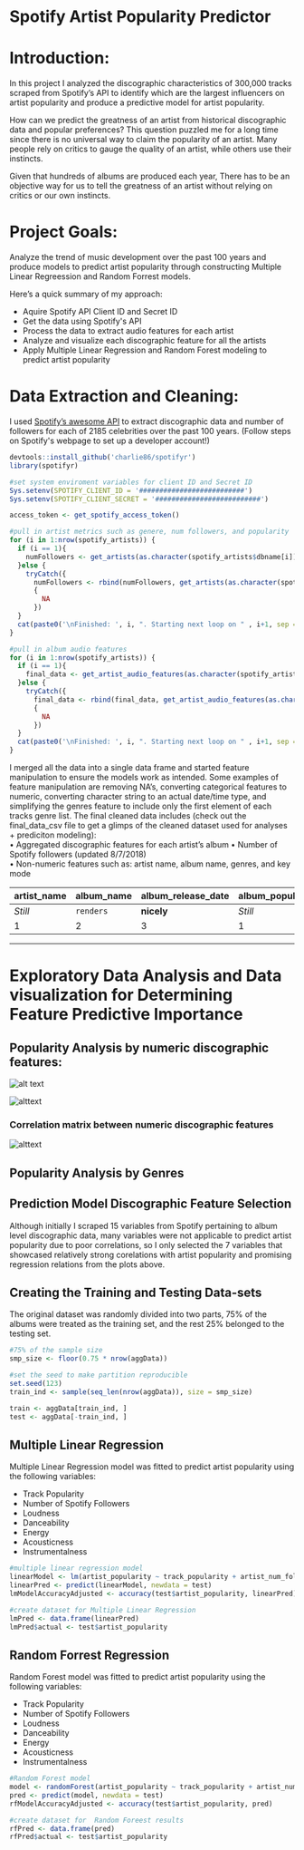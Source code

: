 # Spotify Artist Popularity Predictor

# Introduction: 
In this project I analyzed the discographic characteristics of 300,000 tracks scraped from Spotify’s API to identify which are the largest influencers on artist popularity and produce a predictive model for artist popularity. 

How can we predict the greatness of an artist from historical discographic data and popular preferences? This question puzzled me for a long time since there is no universal way to claim the popularity of an artist. Many people rely on critics to gauge the quality of an artist, while others use their instincts. 

Given that hundreds of albums are produced each year, There has to be an objective way for us to tell the greatness of an artist without relying on critics or our own instincts.

# Project Goals: 
Analyze the trend of music development over the past 100 years and produce models to predict artist popularity through constructing Multiple Linear Regreession and Random Forrest models. 

Here’s a quick summary of my approach:

* Aquire Spotify API Client ID and Secret ID
* Get the data using Spotify's API
* Process the data to extract audio features for each artist
* Analyze and visualize each discographic feature for all the artists
* Apply Multiple Linear Regression and Random Forest modeling to predict artist popularity

# Data Extraction and Cleaning: 
I used [Spotify’s awesome API](https://developer.spotify.com/documentation/web-api/) to extract discographic data and number of followers for each of 2185 celebrities over the past 100 years. (Follow steps on Spotify's webpage to set up a developer account!) 
```R
devtools::install_github('charlie86/spotifyr')
library(spotifyr)

#set system enviroment variables for client ID and Secret ID
Sys.setenv(SPOTIFY_CLIENT_ID = '##########################')
Sys.setenv(SPOTIFY_CLIENT_SECRET = '##########################')

access_token <- get_spotify_access_token()

#pull in artist metrics such as genere, num followers, and popularity
for (i in 1:nrow(spotify_artists)) {
  if (i == 1){
    numFollowers <- get_artists(as.character(spotify_artists$dbname[i]))
  }else {
    tryCatch({
      numFollowers <- rbind(numFollowers, get_artists(as.character(spotify_artists$dbname[i])))},error=function(cond)
      {
        NA
      })
  }
  cat(paste0('\nFinished: ', i, ". Starting next loop on " , i+1, sep =' '))
}

#pull in album audio features 
for (i in 1:nrow(spotify_artists)) {
  if (i == 1){
    final_data <- get_artist_audio_features(as.character(spotify_artists$dbname[i]))
  }else {
    tryCatch({
      final_data <- rbind(final_data, get_artist_audio_features(as.character(spotify_artists$dbname[i])))},error=function(cond)
      {
        NA
      })
  }
  cat(paste0('\nFinished: ', i, ". Starting next loop on " , i+1, sep =' '))
}
```
I merged all the data into a single data frame and started feature manipulation to ensure the models work as intended. Some examples of feature manipulation are removing NA’s, converting categorical features to numeric, converting character string to an actual date/time type, and simplifying the genres feature to include only the first element of each tracks genre list. 
The final cleaned data includes (check out the final_data_csv file to get a glimps of the cleaned dataset used for analyses + prediciton modeling):   
    • Aggregated discographic features for each artist’s album 
    • Number of Spotify followers (updated 8/7/2018)                                          
    • Non-numeric features such as: artist name, album name, genres, and key mode 
    
artist_name | album_name | album_release_date | album_popularity | danceability | energy | loudness | speechiness | acousticness | Markdown | Less | Pretty   
--- | --- | --- |--- | --- | --- |--- | --- | --- |--- | --- | --- 
*Still* | `renders` | **nicely** | *Still* | `renders` | **nicely** | *Still* | `renders` | **nicely** | *Still* | `renders` |**nicely**
1 | 2 | 3 | 1 | 2 | 3 | 1 | 2 | 3 | 1 | 2 | 3
___
# Exploratory Data Analysis and Data visualization for Determining Feature Predictive Importance
  ## Popularity Analysis by numeric discographic features:
 ![alt text](https://github.com/TigranMelkonian/Spotify_Artist_Popularity_Predictor/blob/master/discography_histograms.png "Numeric Discography Distributions")
 
 ![alttext](https://github.com/TigranMelkonian/Spotify_Artist_Popularity_Predictor/blob/master/regression_plot_artist_popularity.png "Regression plots")
   ### Correlation matrix between numeric discographic features
   ![alttext](https://github.com/TigranMelkonian/Spotify_Artist_Popularity_Predictor/blob/master/correlation_matrix.png "Correlation Matrix")
   
   
  ## Popularity Analysis by Genres
  
  ## Prediction Model Discographic Feature Selection
Although initially I scraped 15 variables from Spotify pertaining to album level discographic data, many variables  were not applicable to predict artist popularity due to poor correlations, so I  only selected the 7 variables that showcased relatively strong corelations with artist popularity and promising regression relations from the plots above.

  ## Creating the Training and Testing Data-sets
The original dataset was randomly divided into two parts, 75% of the albums were treated as the training set, and the rest 25% belonged to the testing set.
```R
#75% of the sample size
smp_size <- floor(0.75 * nrow(aggData))

#set the seed to make partition reproducible
set.seed(123)
train_ind <- sample(seq_len(nrow(aggData)), size = smp_size)

train <- aggData[train_ind, ]
test <- aggData[-train_ind, ]
```
  ## Multiple Linear Regression
   Multiple Linear Regression model was fitted to predict artist popularity using the following variables:
   * Track Popularity
   * Number of Spotify Followers
   * Loudness
   * Danceability
   * Energy
   * Acousticness
   * Instrumentalness
```R
#multiple linear regression model
linearModel <- lm(artist_popularity ~ track_popularity + artist_num_followers + loudness + danceability + energy + acousticness + instrumentalness, data = train)
linearPred <- predict(linearModel, newdata = test)
lmModelAccuracyAdjusted <- accuracy(test$artist_popularity, linearPred)

#create dataset for Multiple Linear Regression
lmPred <- data.frame(linearPred)
lmPred$actual <- test$artist_popularity
```
   
  
  ## Random Forrest Regression 
   Random Forest model was fitted to predict artist popularity using the following variables:
   * Track Popularity
   * Number of Spotify Followers
   * Loudness
   * Danceability
   * Energy
   * Acousticness
   * Instrumentalness
```R
#Random Forest model
model <- randomForest(artist_popularity ~ track_popularity + artist_num_followers + loudness + danceability + energy + acousticness + instrumentalness, data = train)
pred <- predict(model, newdata = test)
rfModelAccuracyAdjusted <- accuracy(test$artist_popularity, pred)

#create dataset for  Random Foreest results
rfPred <- data.frame(pred)
rfPred$actual <- test$artist_popularity
```

